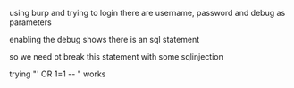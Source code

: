 using burp and trying to login
there are username, password and debug as parameters

enabling the debug shows there is an sql statement

so we need ot break this statement with some sqlinjection

trying "' OR 1=1 -- " works